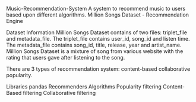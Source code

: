 Music-Recommendation-System
A system to recommend music to users based upon different algorithms.
Million Songs Dataset - Recommendation Engine

Dataset Information
Million Songs Dataset contains of two files: triplet_file and metadata_file. The triplet_file contains user_id, song_id and listen time. The metadata_file contains song_id, title, release, year and artist_name. Million Songs Dataset is a mixture of song from various website with the rating that users gave after listening to the song.

There are 3 types of recommendation system: 
content-based
collaborative
popularity.





Libraries
pandas
Recommenders
Algorithms
Popularity filtering
Content-Based filtering
Collaborative filtering
